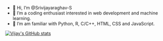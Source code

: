 - 👋 Hi, I’m @Srivijayaraghav-S
- 👀 I’m a coding enthusiast interested in web development and machine learning.
- 🌱 I’m am familiar with Python, R, C/C++, HTML, CSS and JavaScript.

<!---
Srivijayaraghav-S/Srivijayaraghav-S is a ✨ special ✨ repository because its `README.md` (this file) appears on your GitHub profile.
You can click the Preview link to take a look at your changes.
--->
[![Vijay's GitHub stats](https://github-readme-stats.vercel.app/api?username=Srivijayaraghav-S)](https://github.com/anuraghazra/github-readme-stats)
